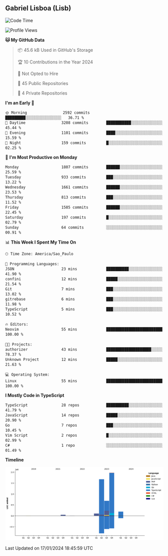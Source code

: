 ## Gabriel Lisboa (Lisb)

<!--START_SECTION:waka-->
![Code Time](http://img.shields.io/badge/Code%20Time-402%20hrs%201%20min-blue)

![Profile Views](http://img.shields.io/badge/Profile%20Views-0-blue)

**🐱 My GitHub Data** 

> 📦 45.6 kB Used in GitHub's Storage 
 > 
> 🏆 10 Contributions in the Year 2024
 > 
> 🚫 Not Opted to Hire
 > 
> 📜 45 Public Repositories 
 > 
> 🔑 4 Private Repositories 
 > 
**I'm an Early 🐤** 

```text
🌞 Morning                2592 commits        █████████░░░░░░░░░░░░░░░░   36.71 % 
🌆 Daytime                3208 commits        ███████████░░░░░░░░░░░░░░   45.44 % 
🌃 Evening                1101 commits        ████░░░░░░░░░░░░░░░░░░░░░   15.59 % 
🌙 Night                  159 commits         █░░░░░░░░░░░░░░░░░░░░░░░░   02.25 % 
```
📅 **I'm Most Productive on Monday** 

```text
Monday                   1807 commits        ██████░░░░░░░░░░░░░░░░░░░   25.59 % 
Tuesday                  933 commits         ███░░░░░░░░░░░░░░░░░░░░░░   13.22 % 
Wednesday                1661 commits        ██████░░░░░░░░░░░░░░░░░░░   23.53 % 
Thursday                 813 commits         ███░░░░░░░░░░░░░░░░░░░░░░   11.52 % 
Friday                   1585 commits        ██████░░░░░░░░░░░░░░░░░░░   22.45 % 
Saturday                 197 commits         █░░░░░░░░░░░░░░░░░░░░░░░░   02.79 % 
Sunday                   64 commits          ░░░░░░░░░░░░░░░░░░░░░░░░░   00.91 % 
```


📊 **This Week I Spent My Time On** 

```text
🕑︎ Time Zone: America/Sao_Paulo

💬 Programming Languages: 
JSON                     23 mins             ██████████░░░░░░░░░░░░░░░   41.90 % 
confini                  12 mins             █████░░░░░░░░░░░░░░░░░░░░   21.54 % 
Git                      7 mins              ███░░░░░░░░░░░░░░░░░░░░░░   13.02 % 
gitrebase                6 mins              ███░░░░░░░░░░░░░░░░░░░░░░   11.98 % 
TypeScript               5 mins              ███░░░░░░░░░░░░░░░░░░░░░░   10.52 % 

🔥 Editors: 
Neovim                   55 mins             █████████████████████████   100.00 % 

🐱‍💻 Projects: 
authorizer               43 mins             ████████████████████░░░░░   78.37 % 
Unknown Project          12 mins             █████░░░░░░░░░░░░░░░░░░░░   21.63 % 

💻 Operating System: 
Linux                    55 mins             █████████████████████████   100.00 % 
```

**I Mostly Code in TypeScript** 

```text
TypeScript               28 repos            ██████████░░░░░░░░░░░░░░░   41.79 % 
JavaScript               14 repos            █████░░░░░░░░░░░░░░░░░░░░   20.90 % 
Go                       7 repos             ███░░░░░░░░░░░░░░░░░░░░░░   10.45 % 
Vim Script               2 repos             █░░░░░░░░░░░░░░░░░░░░░░░░   02.99 % 
C#                       1 repo              ░░░░░░░░░░░░░░░░░░░░░░░░░   01.49 % 
```



**Timeline**

![Lines of Code chart](https://raw.githubusercontent.com/tenlisboa/tenlisboa/main/assets/bar_graph.png)


 Last Updated on 17/01/2024 18:45:59 UTC
<!--END_SECTION:waka-->

